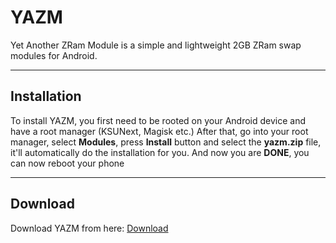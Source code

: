 # YAZM
Yet Another ZRam Module is a simple and lightweight 2GB ZRam swap modules for Android.

---

## Installation
 To install YAZM, you first need to be rooted on your Android device and have a root manager (KSUNext, Magisk etc.) 
 After that, go into your root manager, select **Modules**, press **Install** button and select the **yazm.zip** file, it'll automatically do the installation for you.
 And now you are **DONE**, you can now reboot your phone

---

## Download
Download YAZM from here: [Download](https://github.com/jliemannn/YAZM/releases/tag/module)
